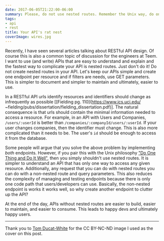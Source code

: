 ```yaml
---
date: 2017-06-05T21:22:00-06:00
summary: Please, do not use nested routes. Remember the Unix way, do one thing and do it well.
tags:
- api
- rest
title: Your API's rat nest
coverImage: wires.jpg
---
```


Recently, I have seen several articles talking about RESTful API design.  Of
course this is also a common topic of discussion for the engineers at Teem.  I
want to use (and write) APIs that are easy to understand and explain and the
fastest way to complicate your API is nested routes. Just don't do it! Do not
create nested routes in your API.  Let's keep our APIs simple and create one
endpoint per resource and if filters are needs, use GET parameters. This is
simpler to document and simpler to maintain and ultimately, easier to use.

<!--more-->
In a RESTful API urls identify resources and identifiers should change
as infrequently as possible [[Fielding pg. 110](https://www.ics.uci.edu/
~fielding/pubs/dissertation/fielding_dissertation.pdf)].  The natural
consequence is that urls should contain the minimal information needed
to access a resource. For example, in an API with Users and Companies,
`/users/:userId` is better than `/companies/:companyId/users/:userId`.
If your user changes companies, then the identifier must change.  This is also
more complicated than it needs to be. The user's `id` should be enough to
access it from the database.

Some people will argue that you solve the above problem by implementing
_both_ endpoints.  However, if you pair this with the Unix philosophy
["Do One Thing and Do It Well"](https://en.wikipedia.org/wiki/Unix_philosophy#Do_One_Thing_and_Do_It_Well),
then you simply shouldn't use nested routes. It is simpler to understand
an API that has only one way to access any given resource. Additionally,
any request that you can do with nested routes you can do with a non-nested
route and query parameters. This also reduces the complexity of
managing and testing endpoints because there is only one code path that
users/developers can use.  Basically, the non-nested endpoint is works
it works well, so why create another endpoint to clutter up the API?

At the end of the day, APIs without nested routes are easier to build, easier
to maintain, and easier to consume.  This leads to happy devs and ultimately
happy users.

---

Thank you to
<a data-flickr-embed="true"  href="https://www.flickr.com/photos/dookington/8445504396/in/photolist-dSiqdL-HoMKRm-a5BWuE-cQJcpj-5aQHDt-61PKYd-8kEUCJ-9psndx-2MYpnV-J8kzFb-dvmSjb-RCLYho-FiCvSu-6CMKpd-5xAM4H-3XTBB6-CGS8y3-CuucdJ-RfW4Pp-So3x7N-s1Vh8-m7cCmc-o92Zw4-b3SSGX-528Fwg-a3DqaD-8j9o5t-fy12R9-7xYWoU-dBJ3Gj-prjyoB-bY6Cdy-68bcuk-6Qkn9E-dSPirj-7Gyme1-fFTbHv-3cJ73y-bsKUze-svnwP6-7uH8S-RrmYp1-o29b6m-TcXH28-tfbf-4orsJt-ehk6kN-4pYNoQ-5Sw1iK-cxkJs7" title="Wired">Tom Ducat-White</a> for the CC BY-NC-ND image I used as the cover on this post.
